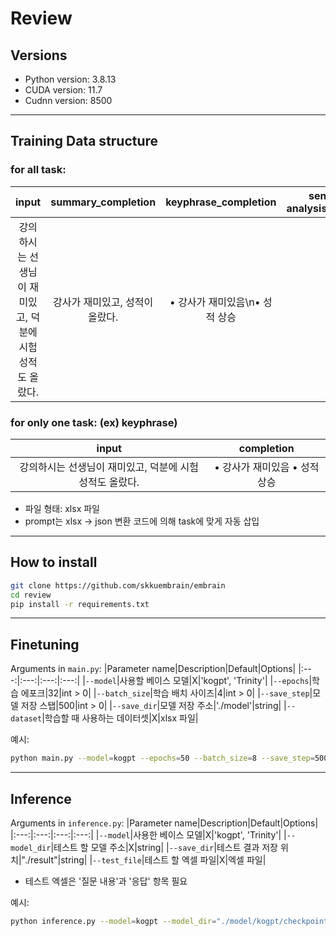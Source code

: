 # Review

## Versions

- Python version: 3.8.13
- CUDA version: 11.7
- Cudnn version: 8500

----------

## Training Data structure
### for all task: 
  |input|summary_completion|keyphrase_completion|sentiment-analysis_completion|
  |:---:|:---:|:---:|:---:|
  |강의하시는 선생님이 재미있고, 덕분에 시험 성적도 올랐다.|강사가 재미있고, 성적이 올랐다.|• 강사가 재미있음\n• 성적 상승|긍정|<br>
### for only one task: (ex) keyphrase)
  |input|completion|
  |:---:|:---:|
  |강의하시는 선생님이 재미있고, 덕분에 시험 성적도 올랐다.|• 강사가 재미있음 • 성적 상승|<br>

  * 파일 형태: xlsx 파일
  * prompt는 xlsx -> json 변환 코드에 의해 task에 맞게 자동 삽입

----------

## How to install
  ```sh
git clone https://github.com/skkuembrain/embrain
cd review
pip install -r requirements.txt
```

----------

## Finetuning

Arguments in `main.py`:
  |Parameter name|Description|Default|Options|
  |:---:|:---:|:---:|:---:|
  |`--model`|사용할 베이스 모델|X|'kogpt', 'Trinity'|
  |`--epochs`|학습 에포크|32|int > 0|
  |`--batch_size`|학습 배치 사이즈|4|int > 0|
  |`--save_step`|모델 저장 스탭|500|int > 0|
  |`--save_dir`|모델 저장 주소|'./model'|string|
  |`--dataset`|학습할 때 사용하는 데이터셋|X|xlsx 파일|

예시:
  ```sh
python main.py --model=kogpt --epochs=50 --batch_size=8 --save_step=500 --save_dir="./model/kogpt2" --dataset="./dataset/dataset.xlsx"
```

----------

## Inference

Arguments in `inference.py`:
  |Parameter name|Description|Default|Options|
  |:---:|:---:|:---:|:---:|
  |`--model`|사용한 베이스 모델|X|'kogpt', 'Trinity'|
  |`--model_dir`|테스트 할 모델 주소|X|string|
  |`--save_dir`|테스트 결과 저장 위치|"./result"|string|
  |`--test_file`|테스트 할 엑셀 파일|X|엑셀 파일|

  * 테스트 엑셀은 '질문 내용'과 '응답' 항목 필요

예시:
  ```sh
python inference.py --model=kogpt --model_dir="./model/kogpt/checkpoint-50000" --save_dir="./result/test_result" --test_file="./dataset/test_excel.xlsx"
```


